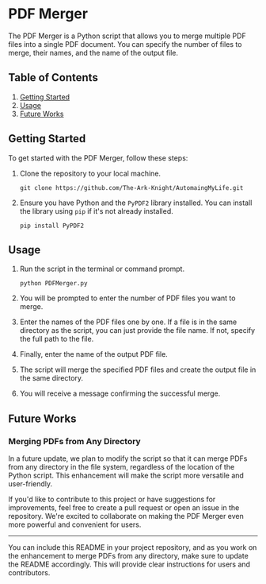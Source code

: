 # PDF Merger

The PDF Merger is a Python script that allows you to merge multiple PDF files into a single PDF document. You can specify the number of files to merge, their names, and the name of the output file.

## Table of Contents

1. [Getting Started](#getting-started)
2. [Usage](#usage)
3. [Future Works](#future-works)

## Getting Started

To get started with the PDF Merger, follow these steps:

1. Clone the repository to your local machine.

    ```
    git clone https://github.com/The-Ark-Knight/AutomaingMyLife.git
    ```

2. Ensure you have Python and the `PyPDF2` library installed. You can install the library using `pip` if it's not already installed.

    ```
    pip install PyPDF2
    ```

## Usage

1. Run the script in the terminal or command prompt.

    ```
    python PDFMerger.py
    ```

2. You will be prompted to enter the number of PDF files you want to merge.

3. Enter the names of the PDF files one by one. If a file is in the same directory as the script, you can just provide the file name. If not, specify the full path to the file.

4. Finally, enter the name of the output PDF file.

5. The script will merge the specified PDF files and create the output file in the same directory.

6. You will receive a message confirming the successful merge.

## Future Works

### Merging PDFs from Any Directory

In a future update, we plan to modify the script so that it can merge PDFs from any directory in the file system, regardless of the location of the Python script. This enhancement will make the script more versatile and user-friendly.

If you'd like to contribute to this project or have suggestions for improvements, feel free to create a pull request or open an issue in the repository. We're excited to collaborate on making the PDF Merger even more powerful and convenient for users.

---

You can include this README in your project repository, and as you work on the enhancement to merge PDFs from any directory, make sure to update the README accordingly. This will provide clear instructions for users and contributors.

